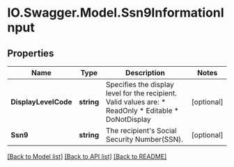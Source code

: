 # IO.Swagger.Model.Ssn9InformationInput
## Properties

Name | Type | Description | Notes
------------ | ------------- | ------------- | -------------
**DisplayLevelCode** | **string** | Specifies the display level for the recipient.  Valid values are:   * ReadOnly * Editable * DoNotDisplay | [optional] 
**Ssn9** | **string** |  The recipient&#39;s Social Security Number(SSN). | [optional] 

[[Back to Model list]](../README.md#documentation-for-models) [[Back to API list]](../README.md#documentation-for-api-endpoints) [[Back to README]](../README.md)

